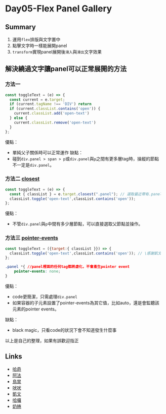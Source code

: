 # Day05-Flex Panel Gallery

## Summary
1. 運用`flex`排版與文字置中
2. 點擊文字時一樣能展開panel
3. `transform`實現panel展開後`滑入`與`滑出`文字效果
## 解決繞過文字讓panel可以正常展開的方法
### 方法一 
```js
const toggleText = (e) => {
  const current = e.target;
  if (current.tagName !== 'DIV') return 
  if (current.classList.contains('open')) {
    current.classList.add('open-text')
  } else {
    current.classList.remove('open-text')
  }
};
```
優點：
- 單純父子關係時可以正常運作
缺點：
- 碰到`div.panel > span > p`或`div.panel`與`p`之間有更多層tag時，操縱的節點不一定是`div.panel`。

### 方法二 [closest](https://developer.mozilla.org/en-US/docs/Web/API/Element/closest)
```js
const toggleText = (e) => {
  const { classList } = e.target.closest(".panel"); // 選取最近帶有.panel的父節點
  classList.toggle('open-text',classList.contains('open'));
};
```
優點：
- 不管`div.panel`與`p`中間有多少層節點，可以直接選取父節點並操作。

### 方法三 [pointer-events](https://developer.mozilla.org/zh-CN/docs/Web/CSS/pointer-events)
```js
const toggleText = ({target:{ classList }}) => {
  classList.toggle('open-text',classList.contains('open')); // \感謝凱文/
};
```
```css
.panel *{ //panel裡面的任何tag都將虛化，不會產生pointer event
    pointer-events: none;
}
```
優點：
- code更簡潔，只需處理`div.panel`
- 如果容器的子元素設置了pointer-events為其它值，比如auto，還是會監聽該元素的pointer events。

缺點：
- black magic，只看code的狀況下會不知道發生什麼事

以上是自己的整理，如果有誤歡迎指正


## Links

- [哈奇](https://rabbittee.github.io/JavaScript30/day05/Husky/)
- [阿法](https://rabbittee.github.io/JavaScript30/day05/alpha/dist/)
- [鳥胃](https://rabbittee.github.io/JavaScript30/day05/erica/)
- [吠吠](https://rabbittee.github.io/JavaScript30/day05/haha/)
- [凱文](https://rabbittee.github.io/JavaScript30/day05/kevin/)
- [哈囉](https://rabbittee.github.io/JavaScript30/day05/kirby/)
- [奶捲](https://rabbittee.github.io/JavaScript30/day05/recoil/)
